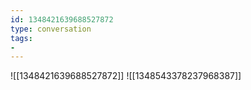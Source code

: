 ```yaml
---
id: 1348421639688527872
type: conversation
tags:
- 
---
```

![[1348421639688527872]]
![[1348543378237968387]]

